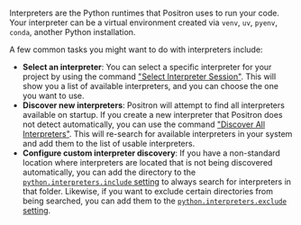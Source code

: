 Interpreters are the Python runtimes that Positron uses to run your code.
Your interpreter can be a virtual environment created via `venv`, `uv`, `pyenv`, `conda`, another Python installation.

A few common tasks you might want to do with interpreters include:
- **Select an interpreter**: You can select a specific interpreter for your project by using the command ["Select Interpreter Session"](command:workbench.action.language.runtime.selectSession). This will show you a list of available interpreters, and you can choose the one you want to use.
- **Discover new interpreters**: Positron will attempt to find all interpreters available on startup. If you create a new interpreter that Positron does not detect automatically, you can use the command ["Discover All Interpreters"](command:workbench.action.language.runtime.discoverAllRuntimes). This will re-search for available interpreters in your system and add them to the list of usable interpreters.
- **Configure custom interpreter discovery**: If you have a non-standard location where interpreters are located that is not being discovered automatically, you can add the directory to the [`python.interpreters.include` setting](command:python.walkthrough.interpreterInclude) to always search for interpreters in that folder. Likewise, if you want to exclude certain directories from being searched, you can add them to the [`python.interpreters.exclude` setting](command:python.walkthrough.interpreterExclude).

